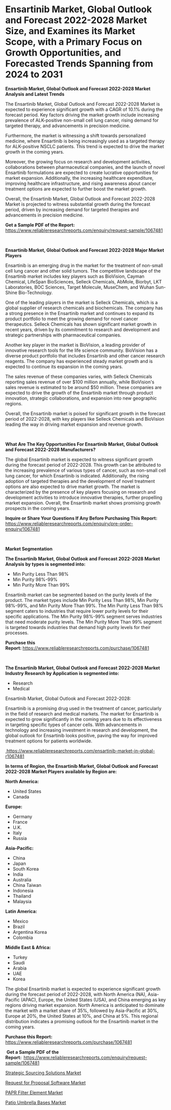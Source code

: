 <p><h1>Ensartinib Market, Global Outlook and Forecast 2022-2028 Market Size, and Examines its Market Scope, with a Primary Focus on Growth Opportunities, and Forecasted Trends Spanning from 2024 to 2031</h1></p><p><strong>Ensartinib Market, Global Outlook and Forecast 2022-2028 Market Analysis and Latest Trends</strong></p>
<p><p>The Ensartinib Market, Global Outlook and Forecast 2022-2028 Market is expected to experience significant growth with a CAGR of 10.1% during the forecast period. Key factors driving the market growth include increasing prevalence of ALK-positive non-small cell lung cancer, rising demand for targeted therapy, and advancements in precision medicine. </p><p>Furthermore, the market is witnessing a shift towards personalized medicine, where Ensartinib is being increasingly used as a targeted therapy for ALK-positive NSCLC patients. This trend is expected to drive the market growth in the coming years.</p><p>Moreover, the growing focus on research and development activities, collaborations between pharmaceutical companies, and the launch of novel Ensartinib formulations are expected to create lucrative opportunities for market expansion. Additionally, the increasing healthcare expenditure, improving healthcare infrastructure, and rising awareness about cancer treatment options are expected to further boost the market growth.</p><p>Overall, the Ensartinib Market, Global Outlook and Forecast 2022-2028 Market is projected to witness substantial growth during the forecast period, driven by increasing demand for targeted therapies and advancements in precision medicine.</p></p>
<p><strong>Get a Sample PDF of the Report:&nbsp;</strong> <a href="https://www.reliableresearchreports.com/enquiry/request-sample/1067481">https://www.reliableresearchreports.com/enquiry/request-sample/1067481</a></p>
<p>&nbsp;</p>
<p><strong>Ensartinib Market, Global Outlook and Forecast 2022-2028 Major Market Players</strong></p>
<p><p>Ensartinib is an emerging drug in the market for the treatment of non-small cell lung cancer and other solid tumors. The competitive landscape of the Ensartinib market includes key players such as BioVision, Cayman Chemical, LifeSpan BioSciences, Selleck Chemicals, AbMole, Biorbyt, LKT Laboratories, BOC Sciences, Target Molecule, MuseChem, and Wuhan Sun-Shine Bio-Technology.</p><p>One of the leading players in the market is Selleck Chemicals, which is a global supplier of research chemicals and biochemicals. The company has a strong presence in the Ensartinib market and continues to expand its product portfolio to meet the growing demand for novel cancer therapeutics. Selleck Chemicals has shown significant market growth in recent years, driven by its commitment to research and development and strategic partnerships with pharmaceutical companies.</p><p>Another key player in the market is BioVision, a leading provider of innovative research tools for the life science community. BioVision has a diverse product portfolio that includes Ensartinib and other cancer research reagents. The company has experienced steady market growth and is expected to continue its expansion in the coming years.</p><p>The sales revenue of these companies varies, with Selleck Chemicals reporting sales revenue of over $100 million annually, while BioVision's sales revenue is estimated to be around $50 million. These companies are expected to drive the growth of the Ensartinib market through product innovation, strategic collaborations, and expansion into new geographic regions.</p><p>Overall, the Ensartinib market is poised for significant growth in the forecast period of 2022-2028, with key players like Selleck Chemicals and BioVision leading the way in driving market expansion and revenue growth.</p></p>
<p>&nbsp;</p>
<p><strong>What Are The Key Opportunities For Ensartinib Market, Global Outlook and Forecast 2022-2028 Manufacturers?</strong></p>
<p><p>The global Ensartinib market is expected to witness significant growth during the forecast period of 2022-2028. This growth can be attributed to the increasing prevalence of various types of cancer, such as non-small cell lung cancer, for which Ensartinib is indicated. Additionally, the rising adoption of targeted therapies and the development of novel treatment options are also expected to drive market growth. The market is characterized by the presence of key players focusing on research and development activities to introduce innovative therapies, further propelling market expansion. Overall, the Ensartinib market shows promising growth prospects in the coming years.</p></p>
<p><strong>Inquire or Share Your Questions If Any Before Purchasing This Report:</strong> <a href="https://www.reliableresearchreports.com/enquiry/pre-order-enquiry/1067481">https://www.reliableresearchreports.com/enquiry/pre-order-enquiry/1067481</a></p>
<p>&nbsp;</p>
<p><strong>Market Segmentation</strong></p>
<p><strong>The Ensartinib Market, Global Outlook and Forecast 2022-2028 Market Analysis by types is segmented into:</strong></p>
<p><ul><li>Min Purity Less Than 98%</li><li>Min Purity 98%-99%</li><li>Min Purity More Than 99%</li></ul></p>
<p><p>Ensartinib market can be segmented based on the purity levels of the product. The market types include Min Purity Less Than 98%, Min Purity 98%-99%, and Min Purity More Than 99%. The Min Purity Less Than 98% segment caters to industries that require lower purity levels for their specific applications. The Min Purity 98%-99% segment serves industries that need moderate purity levels. The Min Purity More Than 99% segment is targeted towards industries that demand high purity levels for their processes.</p></p>
<p><strong>Purchase this Report:&nbsp;</strong><a href="https://www.reliableresearchreports.com/purchase/1067481">https://www.reliableresearchreports.com/purchase/1067481</a></p>
<p>&nbsp;</p>
<p><strong>The Ensartinib Market, Global Outlook and Forecast 2022-2028 Market Industry Research by Application is segmented into:</strong></p>
<p><ul><li>Research</li><li>Medical</li></ul></p>
<p><p>Ensartinib Market, Global Outlook and Forecast 2022-2028:</p><p>Ensartinib is a promising drug used in the treatment of cancer, particularly in the field of research and medical markets. The market for Ensartinib is expected to grow significantly in the coming years due to its effectiveness in targeting specific types of cancer cells. With advancements in technology and increasing investment in research and development, the global outlook for Ensartinib looks positive, paving the way for improved treatment options for patients worldwide.</p></p>
<p><a href="https://www.reliableresearchreports.com/ensartinib-market-in-global-r1067481">&nbsp;https://www.reliableresearchreports.com/ensartinib-market-in-global-r1067481</a></p>
<p><strong>In terms of Region, the Ensartinib Market, Global Outlook and Forecast 2022-2028 Market Players available by Region are:</strong></p>
<p>
    <p> <strong> North America: </strong>
        <ul>
            <li>United States</li>
            <li>Canada</li>
        </ul>
        </p> 
    <p> <strong> Europe: </strong>
        <ul>
            <li>Germany</li>
            <li>France</li>
            <li>U.K.</li>
            <li>Italy</li>
            <li>Russia</li>
        </ul>
        </p> 
    <p> <strong> Asia-Pacific: </strong>
        <ul>
            <li>China</li>
            <li>Japan</li>
            <li>South Korea</li>
            <li>India</li>
            <li>Australia</li>
            <li>China Taiwan</li>
            <li>Indonesia</li>
            <li>Thailand</li>
            <li>Malaysia</li>
        </ul>
        </p> 
    <p> <strong> Latin America: </strong>
        <ul>
            <li>Mexico</li>
            <li>Brazil</li>
            <li>Argentina Korea</li>
            <li>Colombia</li>
        </ul>
        </p> 
    <p> <strong> Middle East & Africa: </strong>
        <ul>
            <li>Turkey</li>
            <li>Saudi</li>
            <li>Arabia</li>
            <li>UAE</li>
            <li>Korea</li>
        </ul>
    </p>
    </p>
<p><p>The global Ensartinib market is expected to experience significant growth during the forecast period of 2022-2028, with North America (NA), Asia-Pacific (APAC), Europe, the United States (USA), and China emerging as key regions driving market expansion. North America is anticipated to dominate the market with a market share of 35%, followed by Asia-Pacific at 30%, Europe at 20%, the United States at 10%, and China at 5%. This regional distribution indicates a promising outlook for the Ensartinib market in the coming years.</p></p>
<p><strong>Purchase this Report: </strong><a href="https://www.reliableresearchreports.com/purchase/1067481">https://www.reliableresearchreports.com/purchase/1067481</a></p>
<p>&nbsp;<strong>Get a Sample PDF of the Report:&nbsp;&nbsp;</strong><a href="https://www.reliableresearchreports.com/enquiry/request-sample/1067481">https://www.reliableresearchreports.com/enquiry/request-sample/1067481</a></p>
<p><strong></strong></p>
<p><p><a href="https://issuu.com/reportprime-2/docs/strategic-sourcing-solutions-market-size-2030.pptx">Strategic Sourcing Solutions Market</a></p><p><a href="https://issuu.com/reportprime-2/docs/request-for-proposal-software-market-size-2030.ppt">Request for Proposal Software Market</a></p><p><a href="https://github.com/neilMartin36/Market-Research-Report-List-1/blob/main/papr-filter-element-market.md">PAPR Filter Element Market</a></p><p><a href="https://github.com/sydneyHley85/Market-Research-Report-List-1/blob/main/patio-umbrella-bases-market.md">Patio Umbrella Bases Market</a></p></p>